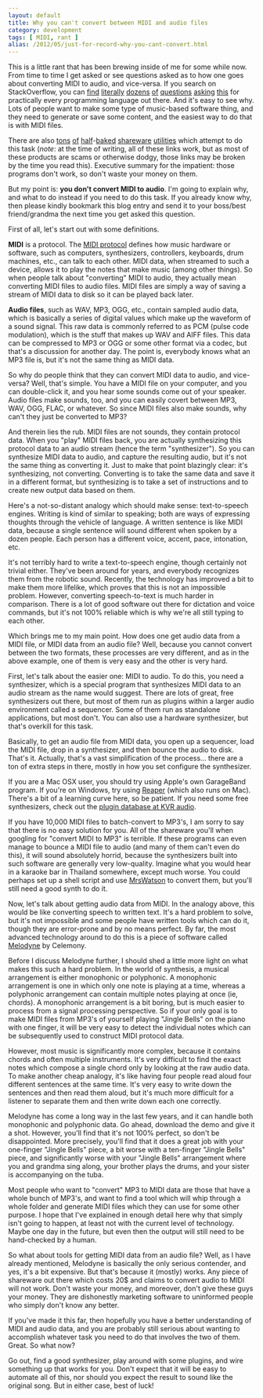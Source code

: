 ```yaml
---
layout: default
title: Why you can't convert between MIDI and audio files
category: development
tags: [ MIDI, rant ]
alias: /2012/05/just-for-record-why-you-cant-convert.html
---
```


This is a little rant that has been brewing inside of me for some while now.
From time to time I get asked or see questions asked as to how one goes about
converting MIDI to audio, and vice-versa. If you search on StackOverflow, you
can [find][1] [literally][2] [dozens][3] [of][4] [questions][5] [asking][6]
[this][7] for practically every programming language out there. And it's easy
to see why. Lots of people want to make some type of music-based software
thing, and they need to generate or save some content, and the easiest way to
do that is with MIDI files.

There are also [tons][8] [of][9] [half][10]-[baked][11] [shareware][12]
[utilities][13] which attempt to do this task (*note*: at the time of writing,
all of these links work, but as most of these products are scams or otherwise
dodgy, those links may be broken by the time you read this). Executive summary
for the impatient: those programs don't work, so don't waste your money on
them.

But my point is: **you don't convert MIDI to audio**. I'm going to explain
why, and what to do instead if you need to do this task. If you already know
why, then please kindly bookmark this blog entry and send it to your boss/best
friend/grandma the next time you get asked this question.


First of all, let's start out with some definitions.

**MIDI** is a protocol. The [MIDI protocol][14] defines how music hardware or
software, such as computers, synthesizers, controllers, keyboards, drum
machines, etc., can talk to each other. MIDI data, when streamed to such a
device, allows it to play the notes that make music (among other things). So
when people talk about "converting" MIDI to audio, they actually mean
converting MIDI files to audio files. MIDI files are simply a way of saving a
stream of MIDI data to disk so it can be played back later.

**Audio files**, such as WAV, MP3, OGG, etc., contain sampled audio data,
which is basically a series of digital values which make up the waveform of a
sound signal. This raw data is commonly referred to as PCM (pulse code
modulation), which is the stuff that makes up WAV and AIFF files. This data
can be compressed to MP3 or OGG or some other format via a codec, but that's a
discussion for another day. The point is, everybody knows what an MP3 file is,
but it's not the same thing as MIDI data.

So why do people think that they can convert MIDI data to audio, and
vice-versa? Well, that's simple. You have a MIDI file on your computer, and
you can double-click it, and you hear some sounds come out of your speaker.
Audio files make sounds, too, and you can easily covert between MP3, WAV, OGG,
FLAC, or whatever. So since MIDI files also make sounds, why can't they just
be converted to MP3?

And therein lies the rub. MIDI files are not sounds, they contain protocol
data. When you "play" MIDI files back, you are actually synthesizing this
protocol data to an audio stream (hence the term "synthesizer"). So you can
synthesize MIDI data to audio, and capture the resulting audio, but it's not
the same thing as converting it. Just to make that point blazingly clear: it's
synthesizing, not converting. Converting is to take the same data and save it
in a different format, but synthesizing is to take a set of instructions and
to create new output data based on them.

Here's a not-so-distant analogy which should make sense: text-to-speech
engines. Writing is kind of similar to speaking; both are ways of expressing
thoughts through the vehicle of language. A written sentence is like MIDI
data, because a single sentence will sound different when spoken by a dozen
people. Each person has a different voice, accent, pace, intonation, etc.

It's not terribly hard to write a text-to-speech engine, though certainly not
trivial either. They've been around for years, and everybody recognizes them
from the robotic sound. Recently, the technology has improved a bit to make
them more lifelike, which proves that this is not an impossible problem.
However, converting speech-to-text is much harder in comparison. There is a
lot of good software out there for dictation and voice commands, but it's not
100% reliable which is why we're all still typing to each other.

Which brings me to my main point. How does one get audio data from a MIDI
file, or MIDI data from an audio file? Well, because you cannot convert
between the two formats, these processes are very different, and as in the
above example, one of them is very easy and the other is very hard.

First, let's talk about the easier one: MIDI to audio. To do this, you need a
synthesizer, which is a special program that synthesizes MIDI data to an audio
stream as the name would suggest. There are lots of great, free synthesizers
out there, but most of them run as plugins within a larger audio environment
called a sequencer. Some of them run as standalone applications, but most
don't. You can also use a hardware synthesizer, but that's overkill for this
task.

Basically, to get an audio file from MIDI data, you open up a sequencer, load
the MIDI file, drop in a synthesizer, and then bounce the audio to disk.
That's it. Actually, that's a vast simplification of the process... there are
a ton of extra steps in there, mostly in how you set configure the
synthesizer.

If you are a Mac OSX user, you should try using Apple's own GarageBand
program. If you're on Windows, try using [Reaper][15] (which also runs on Mac).
There's a bit of a learning curve here, so be patient. If you need some free
synthesizers, check out the [plugin database at KVR audio][16].

If you have 10,000 MIDI files to batch-convert to MP3's, I am sorry to say
that there is no easy solution for you. All of the shareware you'll when
googling for "convert MIDI to MP3" is terrible. If these programs can even
manage to bounce a MIDI file to audio (and many of them can't even do this),
it will sound absolutely horrid, because the synthesizers built into such
software are generally very low-quality. Imagine what you would hear in a
karaoke bar in Thailand somewhere, except much worse. You could perhaps set up
a shell script and use [MrsWatson][17] to convert them, but you'll still need
a good synth to do it.

Now, let's talk about getting audio data from MIDI. In the analogy above, this
would be like converting speech to written text. It's a hard problem to solve,
but it's not impossible and some people have written tools which can do it,
though they are error-prone and by no means perfect. By far, the most advanced
technology around to do this is a piece of software called [Melodyne][18] by
Celemony.

Before I discuss Melodyne further, I should shed a little more light on what
makes this such a hard problem. In the world of synthesis, a musical
arrangement is either monophonic or polyphonic. A monophonic arrangement is
one in which only one note is playing at a time, whereas a polyphonic
arrangement can contain multiple notes playing at once (ie, chords). A
monophonic arrangement is a bit boring, but is much easier to process from a
signal processing perspective. So if your only goal is to make MIDI files from
MP3's of yourself playing "Jingle Bells" on the piano with one finger, it will
be very easy to detect the individual notes which can be subsequently used to
construct MIDI protocol data.

However, most music is significantly more complex, because it contains chords
and often multiple instruments. It's very difficult to find the exact notes
which compose a single chord only by looking at the raw audio data. To make
another cheap analogy, it's like having four people read aloud four different
sentences at the same time. It's very easy to write down the sentences and
then read them aloud, but it's much more difficult for a listener to separate
them and then write down each one correctly.

Melodyne has come a long way in the last few years, and it can handle both
monophonic and polyphonic data. Go ahead, download the demo and give it a
shot. However, you'll find that it's not 100% perfect, so don't be
disappointed. More precisely, you'll find that it does a great job with your
one-finger "Jingle Bells" piece, a bit worse with a ten-finger "Jingle Bells"
piece, and significantly worse with your "Jingle Bells" arrangement where you
and grandma sing along, your brother plays the drums, and your sister is
accompanying on the tuba.

Most people who want to "convert" MP3 to MIDI data are those that have a whole
bunch of MP3's, and want to find a tool which will whip through a whole folder
and generate MIDI files which they can use for some other purpose. I hope that
I've explained in enough detail here why that simply isn't going to happen, at
least not with the current level of technology. Maybe one day in the future,
but even then the output will still need to be hand-checked by a human.

So what about tools for getting MIDI data from an audio file? Well, as I have
already mentioned, Melodyne is basically the only serious contender, and yes,
it's a bit expensive. But that's because it (mostly) works. Any piece of
shareware out there which costs 20$ and claims to convert audio to MIDI will
not work. Don't waste your money, and moreover, don't give these guys your
money. They are dishonestly marketing software to uninformed people who simply
don't know any better.

If you've made it this far, then hopefully you have a better understanding of
MIDI and audio data, and you are probably still serious about wanting to
accomplish whatever task you need to do that involves the two of them. Great.
So what now?

Go out, find a good synthesizer, play around with some plugins, and wire
something up that works for you. Don't expect that it will be easy to automate
all of this, nor should you expect the result to sound like the original song.
But in either case, best of luck!


[1]: http://stackoverflow.com/questions/2321881/need-a-library-that-generates-wave-from-midi
[2]: http://stackoverflow.com/questions/2307932/generate-mp3-from-midi
[3]: http://stackoverflow.com/questions/4354963/python-midi-to-audio-stream
[4]: http://stackoverflow.com/questions/1185392/how-to-convert-midi-to-wav-mp3-in-c
[5]: http://stackoverflow.com/questions/3890459/converting-midi-byte-array-to-mp3-byte-array
[6]: http://stackoverflow.com/questions/3279946/how-to-convert-sound-wave-to-midi-in-c
[7]: http://stackoverflow.com/questions/2237574/play-midi-file-on-the-iphone
[8]: http://www.hamienet.com/midi2mp3
[9]: http://www.pistonsoft.com/omvandla-midi-till-mp3.html
[10]: http://download.cnet.com/Direct-MIDI-to-MP3-Converter/3000-2170_4-10388970.html
[11]: http://midconverter.com/
[12]: http://midi-to-mp3.com/
[13]: http://www.widisoft.com/
[14]: http://home.roadrunner.com/~jgglatt/
[15]: http://reaper.fm
[16]: http://www.kvraudio.com/get.php
[17]: https://teragonaudio.github.com/MrsWatson
[18]: http://www.celemony.com/cms/
